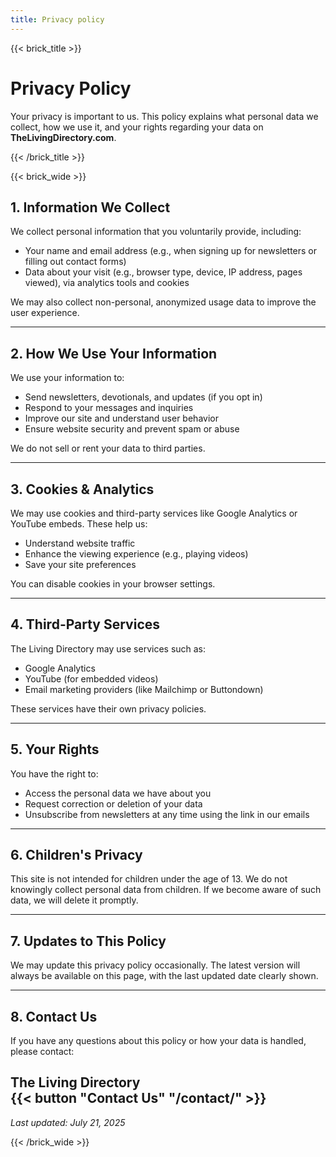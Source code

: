 ```yaml
---
title: Privacy policy
---
```


{{< brick_title >}}

# Privacy Policy

Your privacy is important to us. This policy explains what personal data we collect, how we use it, and your rights regarding your data on **TheLivingDirectory.com**.

{{< /brick_title >}}

{{< brick_wide >}}

## 1. Information We Collect

We collect personal information that you voluntarily provide, including:
- Your name and email address (e.g., when signing up for newsletters or filling out contact forms)
- Data about your visit (e.g., browser type, device, IP address, pages viewed), via analytics tools and cookies

We may also collect non-personal, anonymized usage data to improve the user experience.

---

## 2. How We Use Your Information

We use your information to:
- Send newsletters, devotionals, and updates (if you opt in)
- Respond to your messages and inquiries
- Improve our site and understand user behavior
- Ensure website security and prevent spam or abuse

We do not sell or rent your data to third parties.

---

## 3. Cookies & Analytics

We may use cookies and third-party services like Google Analytics or YouTube embeds. These help us:
- Understand website traffic
- Enhance the viewing experience (e.g., playing videos)
- Save your site preferences

You can disable cookies in your browser settings.

---

## 4. Third-Party Services

The Living Directory may use services such as:
- Google Analytics
- YouTube (for embedded videos)
- Email marketing providers (like Mailchimp or Buttondown)

These services have their own privacy policies.

---

## 5. Your Rights

You have the right to:
- Access the personal data we have about you
- Request correction or deletion of your data
- Unsubscribe from newsletters at any time using the link in our emails

---

## 6. Children's Privacy

This site is not intended for children under the age of 13. We do not knowingly collect personal data from children. If we become aware of such data, we will delete it promptly.

---

## 7. Updates to This Policy

We may update this privacy policy occasionally. The latest version will always be available on this page, with the last updated date clearly shown.

---

## 8. Contact Us

If you have any questions about this policy or how your data is handled, please contact:

**The Living Directory**  
{{< button "Contact Us" "/contact/" >}}
---

_Last updated: July 21, 2025_

{{< /brick_wide >}}
